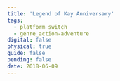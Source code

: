 ```yaml
---
title: 'Legend of Kay Anniversary'
tags:
  - platform_switch
  - genre_action-adventure
digital: false
physical: true
guide: false
pending: false
date: 2018-06-09
---
```


